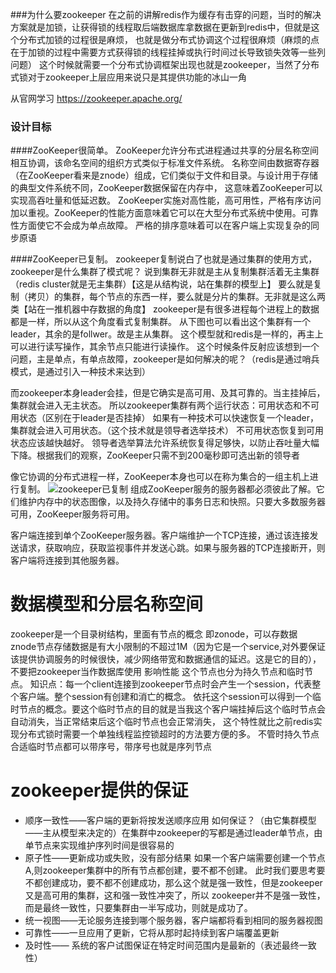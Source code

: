 ###为什么要zookeeper
在之前的讲解redis作为缓存有击穿的问题，当时的解决方案就是加锁，让获得锁的线程取后端数据库拿数据在更新到redis中，但就是这个分布式加锁的过程很是麻烦，
也就是做分布式协调这个过程很麻烦（麻烦的点在于加锁的过程中需要方式获得锁的线程挂掉或执行时间过长导致锁失效等一些列问题）
这个时候就需要一个分布式协调框架出现也就是zookeeper，当然了分布式锁对于zookeeper上层应用来说只是其提供功能的冰山一角

从官网学习 https://zookeeper.apache.org/



### 设计目标
####ZooKeeper很简单。
ZooKeeper允许分布式进程通过共享的分层名称空间相互协调，该命名空间的组织方式类似于标准文件系统。
名称空间由数据寄存器（在ZooKeeper看来是znode）组成，它们类似于文件和目录。与设计用于存储的典型文件系统不同，ZooKeeper数据保留在内存中，
这意味着ZooKeeper可以实现高吞吐量和低延迟数。
ZooKeeper实施对高性能，高可用性，严格有序访问加以重视。ZooKeeper的性能方面意味着它可以在大型分布式系统中使用。可靠性方面使它不会成为单点故障。
严格的排序意味着可以在客户端上实现复杂的同步原语

####ZooKeeper已复制。
zookeeper复制说白了也就是通过集群的使用方式，zookeeper是什么集群了模式呢？
说到集群无非就是主从复制集群活着无主集群（redis cluster就是无主集群）【这是从结构说，站在集群的模型上】
要么就是复制（拷贝）的集群，每个节点的东西一样，要么就是分片的集群。无非就是这么两类【站在一推机器中存数据的角度】
zookeeper是有很多进程每个进程上的数据都是一样，所以从这个角度看式复制集群。
从下图也可以看出这个集群有一个leader，其余的是follwer。故是主从集群。
这个模型就和redis是一样的，再主上可以进行读写操作，其余节点只能进行读操作。
这个时候条件反射应该想到一个问题，主是单点，有单点故障，zookeeper是如何解决的呢？（redis是通过哨兵模式，是通过引入一种技术来达到）

而zookeeper本身leader会挂，但是它确实是高可用、及其可靠的。当主挂掉后，集群就会进入无主状态。
所以zookeeper集群有两个运行状态：可用状态和不可用状态（区别在于leader是否挂掉）
如果有一种技术可以快速恢复一个leader，集群就会进入可用状态。（这个技术就是领导者选举技术）
不可用状态恢复到可用状态应该越快越好。
领导者选举算法允许系统恢复得足够快，以防止吞吐量大幅下降。根据我们的观察，ZooKeeper只需不到200毫秒即可选出新的领导者


像它协调的分布式进程一样，ZooKeeper本身也可以在称为集合的一组主机上进行复制。
![zookeeper已复制](https://zookeeper.apache.org/doc/current/images/zkservice.jpg)
组成ZooKeeper服务的服务器都必须彼此了解。它们维护内存中的状态图像，以及持久存储中的事务日志和快照。只要大多数服务器可用，ZooKeeper服务将可用。

客户端连接到单个ZooKeeper服务器。客户端维护一个TCP连接，通过该连接发送请求，获取响应，获取监视事件并发送心跳。如果与服务器的TCP连接断开，则客户端将连接到其他服务器。

# 数据模型和分层名称空间
zookeeper是一个目录树结构，里面有节点的概念 即zonode，可以存数据
znode节点存储数据是有大小限制的不超过1M（因为它是一个service,对外要保证该提供协调服务的时候很快，减少网络带宽和数据通信的延迟。这是它的目的），
不要把zookeeper当作数据库使用 影响性能
这个节点也分为持久节点和临时节点。
知识点：每一个client连接到zookeeper节点时会产生一个session，代表整个客户端。整个session有创建和消亡的概念。
依托这个session可以得到一个临时节点的概念。要这个临时节点的目的就是当我这个客户端挂掉后这个临时节点会自动消失，当正常结束后这个临时节点也会正常消失，
这个特性就比之前redis实现分布式锁时需要一个单独线程监控锁超时的方法要方便的多。
不管时持久节点合适临时节点都可以带序号，带序号也就是序列节点

# zookeeper提供的保证
* 顺序一致性——客户端的更新将按发送顺序应用
  如何保证？（由它集群模型——主从模型来决定的）在集群中zookeeper的写都是通过leader单节点，由单节点来实现维护序列时间是很容易的
* 原子性——更新成功或失败，没有部分结果
  如果一个客户端需要创建一个节点A,则zookeeper集群中的所有节点都创建，要不都不创建。
  此时我们要思考要不都创建成功，要不都不创建成功，那么这个就是强一致性，但是zookeeper又是高可用的集群，这和强一致性冲突了，所以
  zookeeper并不是强一致性，而是最终一致性，只要集群由一半写成功，则就是成功了。
* 统一视图——无论服务连接到哪个服务器，客户端都将看到相同的服务器视图
* 可靠性——一旦应用了更新，它将从那时起持续到客户端覆盖更新
* 及时性—— 系统的客户试图保证在特定时间范围内是最新的（表述最终一致性）
  